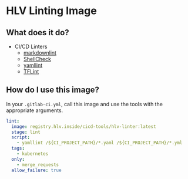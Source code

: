 # HLV Linting Image

## What does it do?

- CI/CD Linters
  - [markdownlint](https://github.com/DavidAnson/markdownlint)
  - [ShellCheck](https://github.com/koalaman/shellcheck)
  - [yamllint](https://github.com/adrienverge/yamllint)
  - [TFLint](https://github.com/terraform-linters/tflint)

## How do I use this image?

In your `.gitlab-ci.yml`, call this image and use the tools with the appropriate arguments.

```yaml
lint:
  image: registry.hlv.inside/cicd-tools/hlv-linter:latest
  stage: lint
  script:
    - yamllint /${CI_PROJECT_PATH}/*.yaml /${CI_PROJECT_PATH}/*.yml
  tags:
    - kubernetes
  only:
    - merge_requests
  allow_failure: true
```
